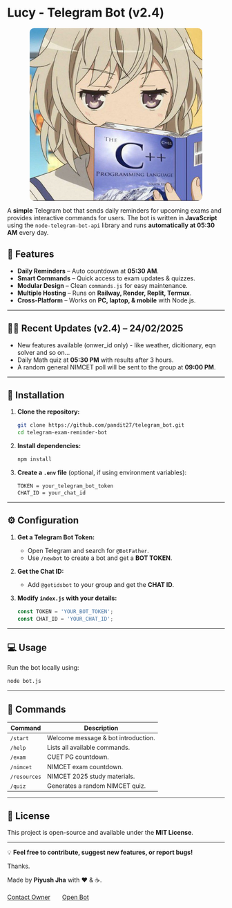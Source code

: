 # **Lucy** - Telegram Bot (v2.4) <br>
<img src="assets/images/Lucy.jpg" alt="Lucy" width="400" height="auto" style="display: block; margin: auto; border-radius: 10px; object-fit: cover; max-width: 100%;"/>


A **simple** Telegram bot that sends daily reminders for upcoming exams and provides interactive commands for users. The bot is written in **JavaScript** using the `node-telegram-bot-api` library and runs **automatically at 05:30 AM** every day.

## 🚀 Features

- **Daily Reminders** – Auto countdown at **05:30 AM**.  
- **Smart Commands** – Quick access to exam updates & quizzes.  
- **Modular Design** – Clean `commands.js` for easy maintenance.  
- **Multiple Hosting** – Runs on **Railway, Render, Replit, Termux**.  
- **Cross-Platform** – Works on **PC, laptop, & mobile** with Node.js.  

---

## 🧑‍💻 Recent Updates (v2.4) – 24/02/2025

- New features available (onwer_id only) - like weather, dicitionary, eqn solver and so on...
- Daily Math quiz at **05:30 PM** with results after 3 hours.
- A random general NIMCET poll will be sent to the group at **09:00 PM**.

---

## 🔧 Installation

1. **Clone the repository:**  
   ```sh
   git clone https://github.com/pandit27/telegram_bot.git
   cd telegram-exam-reminder-bot
   ```

2. **Install dependencies:**  
   ```sh
   npm install
   ```

3. **Create a `.env` file** (optional, if using environment variables):
   ```env
   TOKEN = your_telegram_bot_token
   CHAT_ID = your_chat_id
   ```

---

## ⚙️ Configuration

1. **Get a Telegram Bot Token:**  
   - Open Telegram and search for `@BotFather`.
   - Use `/newbot` to create a bot and get a **BOT TOKEN**.
   
2. **Get the Chat ID:**  
   - Add `@getidsbot` to your group and get the **CHAT ID**.

3. **Modify `index.js` with your details:**  
   ```javascript
   const TOKEN = 'YOUR_BOT_TOKEN';
   const CHAT_ID = 'YOUR_CHAT_ID';
   ```

---

## 💻 Usage

Run the bot locally using:
```sh
node bot.js
```

---

## 📌 Commands

| Command    | Description                                   |
|------------|-----------------------------------------------|
| `/start`   | Welcome message & bot introduction.          |
| `/help`    | Lists all available commands.                |
| `/exam`    | CUET PG countdown.                           |
| `/nimcet`  | NIMCET exam countdown.                       |
| `/resources` | NIMCET 2025 study materials.               |
| `/quiz`    | Generates a random NIMCET quiz.             |

---

## 📄 License

This project is open-source and available under the **MIT License**.

---

💡 **Feel free to contribute, suggest new features, or report bugs!**

Thanks. 

Made by **Piyush Jha** with ❤️ & ☕. <br><br>
[Contact Owner](https://t.me/PV_027)  &nbsp;&nbsp;&nbsp;&nbsp;&nbsp; [Open Bot](https://t.me/pvnimcet2025_bot)   
